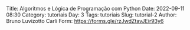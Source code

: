 Title: Algoritmos e Lógica de Programação com Python
Date: 2022-09-11 08:30
Category: tutoriais
Day: 3
Tags: tutoriais
Slug: tutorial-2
Author: Bruno Luvizotto Carli
Form: https://forms.gle/rzJwdZtavJEir93y6